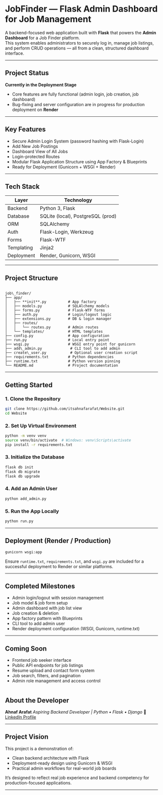 # JobFinder — Flask Admin Dashboard for Job Management

A backend-focused web application built with **Flask** that powers the **Admin Dashboard** for a Job Finder platform.  
This system enables administrators to securely log in, manage job listings, and perform CRUD operations — all from a clean, structured dashboard interface.

---

## Project Status

**Currently in the Deployment Stage**  
- Core features are fully functional (admin login, job creation, job dashboard)  
- Bug-fixing and server configuration are in progress for production deployment on **Render**

---

## Key Features

- Secure Admin Login System (password hashing with Flask-Login)
- Add New Job Postings
- Dashboard View of All Jobs
- Login-protected Routes
- Modular Flask Application Structure using App Factory & Blueprints
- Ready for Deployment (Gunicorn + WSGI + Render)

---

## Tech Stack

| Layer      | Technology                        |
| ---------- | --------------------------------- |
| Backend    | Python 3, Flask                   |
| Database   | SQLite (local), PostgreSQL (prod) |
| ORM        | SQLAlchemy                        |
| Auth       | Flask-Login, Werkzeug             |
| Forms      | Flask-WTF                         |
| Templating | Jinja2                            |
| Deployment | Render, Gunicorn, WSGI            |

---

## Project Structure

```

job\_finder/
├── app/
│   ├── **init**.py          # App factory
│   ├── models.py            # SQLAlchemy models
│   ├── forms.py             # Flask-WTF forms
│   ├── auth.py              # Login/logout logic
│   ├── extensions.py        # DB & login manager
│   ├── routes/
│   │   └── routes.py        # Admin routes
│   └── templates/           # HTML templates
├── config.py                # App configuration
├── run.py                   # Local entry point
├── wsgi.py                  # WSGI entry point for gunicorn
├── add\_admin.py             # CLI tool to add admin
├── create\_user.py           # Optional user creation script
├── requirements.txt         # Python dependencies
├── runtime.txt              # Python version pinning
└── README.md                # Project documentation

````

---

## Getting Started

### 1. Clone the Repository

```bash
git clone https://github.com/itsahnafarafat/Website.git
cd Website
````

### 2. Set Up Virtual Environment

```bash
python -m venv venv
source venv/bin/activate  # Windows: venv\Scripts\activate
pip install -r requirements.txt
```

### 3. Initialize the Database

```bash
flask db init
flask db migrate
flask db upgrade
```

### 4. Add an Admin User

```bash
python add_admin.py
```

### 5. Run the App Locally

```bash
python run.py
```

---

## Deployment (Render / Production)

```bash
gunicorn wsgi:app
```

Ensure `runtime.txt`, `requirements.txt`, and `wsgi.py` are included for a successful deployment to Render or similar platforms.

---

## Completed Milestones

* Admin login/logout with session management
* Job model & job form setup
* Admin dashboard with job list view
* Job creation & deletion
* App factory pattern with Blueprints
* CLI tool to add admin user
* Render deployment configuration (WSGI, Gunicorn, runtime.txt)

---

## Coming Soon

* Frontend job seeker interface
* Public API endpoints for job listings
* Resume upload and contact form system
* Job search, filters, and pagination
* Admin role management and access control

```

```
## About the Developer

**Ahnaf Arafat**
*Aspiring Backend Developer | Python • Flask • Django*
🔗 [LinkedIn Profile](https://www.linkedin.com/in/ahnaf-arafat-30189a357/)

---

## Project Vision

This project is a demonstration of:

* Clean backend architecture with Flask
* Deployment-ready design using Gunicorn & WSGI
* Practical admin workflows for real-world job boards

It’s designed to reflect real job experience and backend competency for production-focused applications.

---
